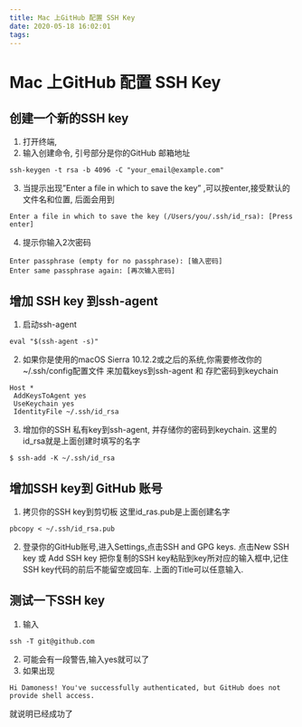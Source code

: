```yaml
---
title: Mac 上GitHub 配置 SSH Key
date: 2020-05-18 16:02:01
tags:
---
```


# Mac 上GitHub 配置 SSH Key

## 创建一个新的SSH key

1. 打开终端,
2. 输入创建命令, 引号部分是你的GitHub 邮箱地址
```
ssh-keygen -t rsa -b 4096 -C "your_email@example.com"
```

 3. 当提示出现”Enter a file in which to save the key” ,可以按enter,接受默认的文件名和位置, 后面会用到
```
Enter a file in which to save the key (/Users/you/.ssh/id_rsa): [Press enter]
```

4. 提示你输入2次密码
```
Enter passphrase (empty for no passphrase): [输入密码]
Enter same passphrase again: [再次输入密码]
```

## 增加 SSH key 到ssh-agent

1. 启动ssh-agent
```
eval "$(ssh-agent -s)"
```
2. 如果你是使用的macOS Sierra 10.12.2或之后的系统,你需要修改你的~/.ssh/config配置文件 来加载keys到ssh-agent 和 存贮密码到keychain
```
Host *
 AddKeysToAgent yes
 UseKeychain yes
 IdentityFile ~/.ssh/id_rsa
```
3. 增加你的SSH 私有key到ssh-agent, 并存储你的密码到keychain. 这里的id_rsa就是上面创建时填写的名字
```
$ ssh-add -K ~/.ssh/id_rsa
```

## 增加SSH key到 GitHub 账号

1. 拷贝你的SSH key到剪切板
这里id_ras.pub是上面创建名字

```
pbcopy < ~/.ssh/id_rsa.pub
```

2. 登录你的GitHub账号,进入Settings,点击SSH and GPG keys.
点击New SSH key 或 Add SSH key
把你复制的SSH key粘贴到key所对应的输入框中,记住SSH key代码的前后不能留空或回车. 上面的Title可以任意输入.


## 测试一下SSH key

1. 输入
```
ssh -T git@github.com
```
2. 可能会有一段警告,输入yes就可以了
3. 如果出现
```
Hi Damoness! You've successfully authenticated, but GitHub does not provide shell access.
```
就说明已经成功了